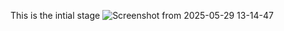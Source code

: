 This is the intial stage
![Screenshot from 2025-05-29 13-14-47](https://github.com/user-attachments/assets/af27749e-2b91-46a1-aa67-88356ec9e7e3)
